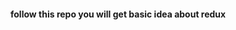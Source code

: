 <h4>follow this repo you will  get basic idea about redux </h4>

<p>
<Provider store={store}> 
      <App />
 </Provider>
</p>

